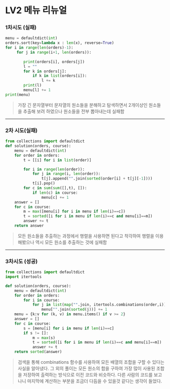 # LV2 메뉴 리뉴얼

### 1차시도 (실패)
```py
menu = defaultdict(int)
orders.sort(key=lambda x : len(x), reverse=True)
for i in range(len(orders)-1):
     for j in range(i+1, len(orders)):
         
        print(orders[i], orders[j])
        l = ""
        for k in orders[j]:
            if k in list(orders[i]):
                l += k
        print(l)
        menu[l] += 1
print(menu)
```
> 가장 긴 문자열부터 문자열의 원소들을 분해하고 탐색하면서 2개이상인 원소들을 추출해 보려 하였으나 원소들을 전부 뽑아내는데 실패함

*****

### 2차 시도(실패)
```py
from collections import defaultdict
def solution(orders, course):
    menu = defaultdict(int)
    for order in orders:
        t = [[i] for i in list(order)]

        for i in range(len(order)):
            for j in range(i, len(order)):
                t[j].append("".join(sorted(order[i] + t[j][-1])))
            t[i].pop()
        for c in sum(sum([],t), []):
            if len(c) in course:
                menu[c] += 1
    answer = []        
    for c in course:
        m = max([menu[i] for i in menu if len(i)==c])
        t = sorted([i for i in menu if len(i)==c and menu[i]==m])
        answer += t
    return answer
```
> 모든 원소들을 추출하는 과정에서 행렬을 사용하면 된다고 착각하여 행렬을 이용해봤으나 역시 모든 원소를 추출하는 것에 실패함

*****

### 3차시도 (성공)
```py
from collections import defaultdict
import itertools

def solution(orders, course):
    menu = defaultdict(int)
    for order in orders:
        for i in course:
            for j in list(map("".join, itertools.combinations(order,i))):
                menu["".join(sorted(j))] += 1
    menu = {k:v for (k, v) in menu.items() if v >= 2}
    answer = []
    for c in course:
        s = [menu[i] for i in menu if len(i)==c]
        if s != []:
            m = max(s)
            t = sorted([i for i in menu if len(i)==c and menu[i]==m])
            answer += t
    return sorted(answer)
```
> 검색을 통해 combinations 함수를 사용하여 모든 배열의 조합을 구할 수 있다는 사실을 알아냈다.
> 그 외의 풀이는 모든 원소의 합을 구하여 가장 많이 사용된 조합을 저장하여 출력하는 방식으로 이전 코드와 비슷하다.
> 다른 사람의 코드를 보고나니 마지막에 계산하는 부분을 조금더 다듬을 수 있을것 같다는 생각이 들었다.
